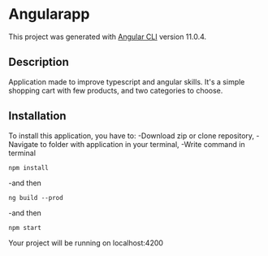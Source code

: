 # Angularapp

This project was generated with [Angular CLI](https://github.com/angular/angular-cli) version 11.0.4.

## Description

Application made to improve typescript and angular skills. It's a simple shopping cart with few products, and two categories to choose.

## Installation

To install this application, you have to:
-Download zip or clone repository,
-Navigate to folder with application in your terminal,
-Write command in terminal
```
npm install
```
-and then
```
ng build --prod
```
-and then
```
npm start
```
Your project will be running on localhost:4200
